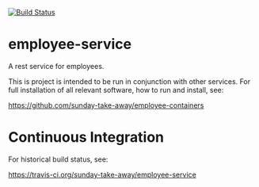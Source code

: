 
[![Build Status](https://travis-ci.org/sunday-take-away/employee-service.svg?branch=master)](https://travis-ci.org/sunday-take-away/employee-service)

# employee-service

A rest service for employees. 

This is project is intended to be run in conjunction with other services.
For full installation of all relevant software, how to run and install, see:

https://github.com/sunday-take-away/employee-containers

# Continuous Integration
For historical build status, see:

https://travis-ci.org/sunday-take-away/employee-service
